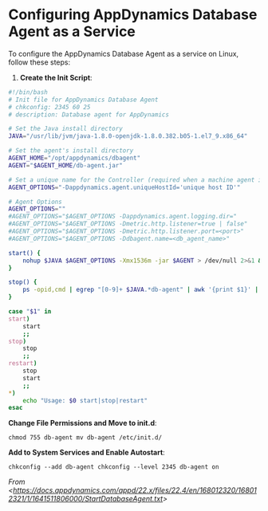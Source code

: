 # Configuring AppDynamics Database Agent as a Service

To configure the AppDynamics Database Agent as a service on Linux, follow these steps:

1. **Create the Init Script**:

```bash
#!/bin/bash
# Init file for AppDynamics Database Agent
# chkconfig: 2345 60 25
# description: Database agent for AppDynamics

# Set the Java install directory
JAVA="/usr/lib/jvm/java-1.8.0-openjdk-1.8.0.382.b05-1.el7_9.x86_64"

# Set the agent's install directory
AGENT_HOME="/opt/appdynamics/dbagent"
AGENT="$AGENT_HOME/db-agent.jar"

# Set a unique name for the Controller (required when a machine agent is also running on the same hardware)
AGENT_OPTIONS="-Dappdynamics.agent.uniqueHostId='unique host ID'"

# Agent Options
AGENT_OPTIONS=""
#AGENT_OPTIONS="$AGENT_OPTIONS -Dappdynamics.agent.logging.dir="
#AGENT_OPTIONS="$AGENT_OPTIONS -Dmetric.http.listener=true | false"
#AGENT_OPTIONS="$AGENT_OPTIONS -Dmetric.http.listener.port=<port>"
#AGENT_OPTIONS="$AGENT_OPTIONS -Ddbagent.name=<db_agent_name>"

start() {
    nohup $JAVA $AGENT_OPTIONS -Xmx1536m -jar $AGENT > /dev/null 2>&1 &
}

stop() {
    ps -opid,cmd | egrep "[0-9]+ $JAVA.*db-agent" | awk '{print $1}' | xargs --no-run-if-empty kill -9
}

case "$1" in
start)
    start
    ;;
stop)
    stop
    ;;
restart)
    stop
    start
    ;;
*)
    echo "Usage: $0 start|stop|restart"
esac
```

**Change File Permissions and Move to init.d**:
```
chmod 755 db-agent mv db-agent /etc/init.d/
```

**Add to System Services and Enable Autostart**:
```
chkconfig --add db-agent chkconfig --level 2345 db-agent on
```

*From \<<https://docs.appdynamics.com/appd/22.x/files/22.4/en/168012320/168012321/1/1641511806000/StartDatabaseAgent.txt>\>*
